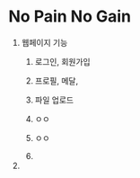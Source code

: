 # No Pain No Gain

1. 웹페이지 기능
    1. 로그인, 회원가입
    2. 프로필, 메달, 
    3. 파일 업로드
    4. ㅇㅇ
    5. ㅇㅇ

    1. 

2.

